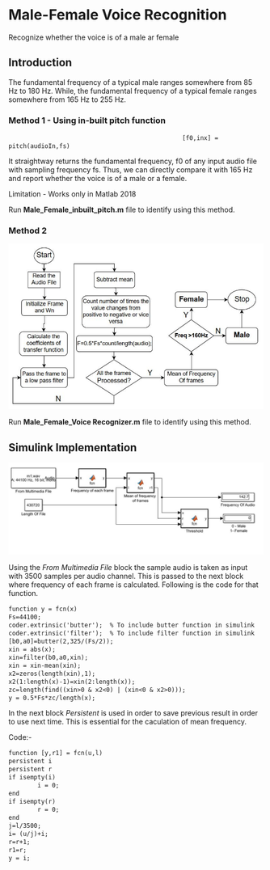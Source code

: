 # Male-Female Voice Recognition
Recognize whether the voice is of a male ar female

## Introduction

The fundamental frequency of a typical male ranges somewhere from  85 Hz to 180 Hz. While, the fundamental frequency of a typical female ranges somewhere from 165 Hz to 255 Hz.

### Method 1 - Using in-built pitch function
                                                    [f0,inx] = pitch(audioIn,fs)
It straightway returns the fundamental frequency, f0 of any input audio file with sampling frequency fs. Thus, we can directly compare it with 165 Hz and report whether the voice is of a male or a female.

Limitation - Works only in Matlab 2018

Run **Male_Female_inbuilt_pitch.m** file to identify using this method.

### Method 2

![Work Flow](img/1.JPG)

Run **Male_Female_Voice Recognizer.m** file to identify using this method.

## Simulink Implementation

![Simulink](img/2.JPG)

Using the *From Multimedia File* block the sample audio is taken as input with 3500 samples per audio channel. This is passed to the next block where frequency of each frame is calculated. Following is the code for that function.
```
function y = fcn(x)
Fs=44100;
coder.extrinsic('butter');  % To include butter function in simulink
coder.extrinsic('filter');  % To include filter function in simulink
[b0,a0]=butter(2,325/(Fs/2));
xin = abs(x);
xin=filter(b0,a0,xin);
xin = xin-mean(xin);
x2=zeros(length(xin),1);
x2(1:length(x)-1)=xin(2:length(x));
zc=length(find((xin>0 & x2<0) | (xin<0 & x2>0)));
y = 0.5*Fs*zc/length(x);
```
In the next block *Persistent* is used in order to save previous result in order to use next time. This is essential for the caculation of mean frequency.

Code:-
```
function [y,r1] = fcn(u,l)
persistent i
persistent r
if isempty(i)
        i = 0;
end
if isempty(r)
        r = 0;
end
j=l/3500;
i= (u/j)+i;
r=r+1;
r1=r;
y = i;
```
